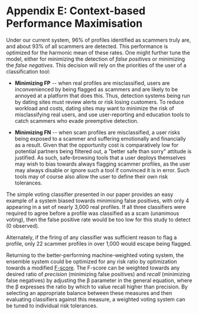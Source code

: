 # Appendix E: Context-based Performance Maximisation

Under our current system, 96% of profiles identified as scammers truly are, and
about 93% of all scammers are detected. This performance is optimized for the
harmonic mean of these rates. One might further tune the model, either for
minimizing the detection of _false positives_ or minimizing the _false
negatives_.  This decision will rely on the priorities of the user of a
classification tool:

+ **Minimizing FP** -- when real profiles are misclassified, users are
inconvenienced by being flagged as scammers and are likely to be annoyed at a
platform that does this. Thus, detection systems being run by dating sites must
review alerts or risk losing customers. To reduce workload and costs, dating
sites may want to minimize the risk of misclassifying real users, and use
user-reporting and education tools to catch scammers who evade preemptive
detection.

+ **Minimizing FN** -- when scam profiles are misclassified, a user risks being
exposed to a scammer and suffering emotionally and financially as a result.
Given that the opportunity cost is comparatively low for potential partners
being filtered out, a "better safe than sorry" attitude is justified. As such,
safe-browsing tools that a user deploys themselves may wish to bias towards
always flagging scammer profiles, as the user may always disable or ignore such
a tool if convinced it is in error. Such tools may of course also allow the user
to define their own risk tolerances.

The simple voting classifier presented in our paper provides an easy example of
a system biased towards minimising false positives, with only 4 appearing in a
set of nearly 3,000 real profiles. If all three classifiers were required to
agree before a profile was classified as a scam (unanimous voting), then the
false positive rate would be too low for this study to detect (0 observed). 

Alternately, if the firing of any classifier was sufficient reason to
flag a profile, only 22 scammer profiles in over 1,000 would escape being
flagged.

Returning to the better-performing machine-weighted voting system, the ensemble
system could be optimized for any risk ratio by optimization towards a modified
[F-score](https://en.wikipedia.org/wiki/F-score). The F-score can be weighted
towards any desired ratio of _precision_ (minimizing false positives) and
_recall_ (minimizing false negatives) by adjusting the β parameter in the
general equation, where the β expresses the ratio by which to value recall
higher than precision. By selecting an appropriate balance between these
measures and then evaluating classifiers against this measure, a weighted voting
system can be tuned to individual risk tolerances.

